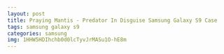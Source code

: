 ```yaml
---
layout: post
title: Praying Mantis - Predator In Disguise Samsung Galaxy S9 Case
tags: samsung galaxy s9
categories: samsung
img: 1HHW5HDIhchb0d0lcTyvJrMASu1O-hE8m
---
```

